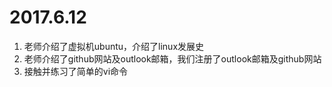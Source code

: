 # 2017.6.12
1. 老师介绍了虚拟机ubuntu，介绍了linux发展史
2. 老师介绍了github网站及outlook邮箱，我们注册了outlook邮箱及github网站
3. 接触并练习了简单的vi命令

